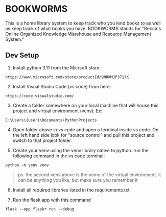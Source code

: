 # BOOKWORMS

This is a home library system to keep track who you lend books to as well as keep track of what books you have. BOOKWORMS stands for  "Becca's Online Organized Knowledge Warehouse and Resource Management System."

## Dev Setup

1. Install python 3.11 from the Micrsoft store:

```
https://www.microsoft.com/store/productId/9NRWMJP3717K
```

2. Install Visual Studio Code (vs code) from here:

```
https://code.visualstudio.com/
```

3. Create a folder somewhere on your local machine that will house this project and virtual environment (venv). Ex:

```
C:\Users\{user}\Documents\PythonProjects
```

4. Open folder above in vs code and open a terminal inside vs code. On the left hand side look for "source control" and pull this project and switch to that project folder.

5. Create your venv using the venv library native to python. run the following command in the vs code terminal:

 ```
 python -m venv venv
 ```
 >ps. the second venv above is the name of the virtual environment. it can be anything you like, but make sure you remember it

6. Install all required libraries listed in the requirements.txt

7. Run the flask app with this command

```
flask --app flaskr run --debug
```
